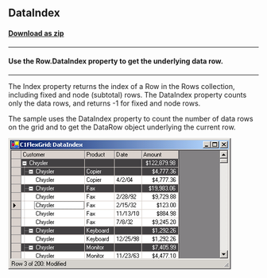 ## DataIndex
#### [Download as zip](https://grapecity.github.io/DownGit/#/home?url=https://github.com/GrapeCity/ComponentOne-WinForms-Samples/tree/master/NetFramework\FlexGrid\CS\DataIndex)
____
#### Use the Row.DataIndex property to get the underlying data row.
____
The Index property returns the index of a Row in the Rows collection, including fixed and node (subtotal) rows.
The DataIndex property counts only the data rows, and returns -1 for fixed and node rows.

The sample uses the DataIndex property to count the number of data rows on the grid and to get the DataRow object underlying the current row.

![screenshot](screenshot.PNG)
